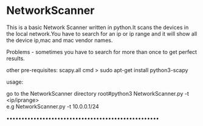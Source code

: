 # NetworkScanner
This is a basic Network Scanner written in python.It scans the devices in the local network.You have to search for an ip or ip range and it will show all the device ip,mac and mac vendor names.  


Problems - sometimes you have to search for more than once to get perfect results.   

other pre-requisites:
scapy.all 
cmd > sudo apt-get install python3-scapy


usage:

go to the NetworkScanner directory 
root#python3 NetworkScanner.py -t <ip/iprange>  
e.g NetworkScanner.py -t 10.0.0.1/24


•••••••••••••••••••••••••••••••••••••••••••••••••••
